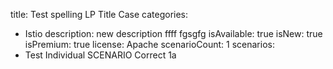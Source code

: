 title: Test spelling LP Title Case
categories:
  - Istio
description: new description ffff fgsgfg
isAvailable: true
isNew: true
isPremium: true
license: Apache
scenarioCount: 1
scenarios:
  - Test Individual SCENARIO Correct 1a

